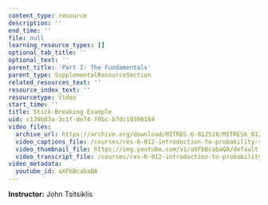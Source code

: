 ```yaml
---
content_type: resource
description: ''
end_time: ''
file: null
learning_resource_types: []
optional_tab_title: ''
optional_text: ''
parent_title: 'Part I: The Fundamentals'
parent_type: SupplementalResourceSection
related_resources_text: ''
resource_index_text: ''
resourcetype: Video
start_time: ''
title: Stick-Breaking Example
uid: c139b83a-3c1f-de74-f0bc-b7dc10306164
video_files:
  archive_url: https://archive.org/download/MITRES.6-012S18/MITRES6_012S18_L10-06_300k.mp4
  video_captions_file: /courses/res-6-012-introduction-to-probability-spring-2018/f19bcddec099505a800166d9f6fc723c_aXFbBcabaQA.vtt
  video_thumbnail_file: https://img.youtube.com/vi/aXFbBcabaQA/default.jpg
  video_transcript_file: /courses/res-6-012-introduction-to-probability-spring-2018/b1872805a61a3bdcf619b2898217d5f8_aXFbBcabaQA.pdf
video_metadata:
  youtube_id: aXFbBcabaQA
---
```


**Instructor:** John Tsitsiklis